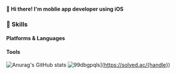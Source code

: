 #### 👋 Hi there! I'm moblie app developer using iOS


### 💪 Skills
#### Platforms & Languages

#### Tools

![Anurag's GitHub stats](https://github-readme-stats.vercel.app/api?username=yoohyebin&show_icons=true&theme=radical)
![99dbgpqls](http://mazassumnida.wtf/api/v2/generate_badge?boj={handle})](https://solved.ac/{handle})
